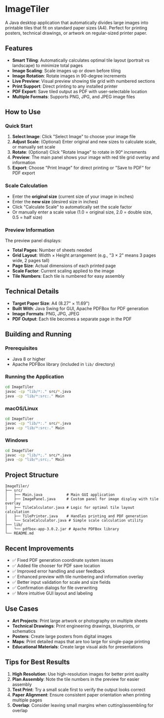# ImageTiler

A Java desktop application that automatically divides large images into printable tiles that fit on standard paper sizes (A4). Perfect for printing posters, technical drawings, or artwork on regular-sized printer paper.

## Features

- **Smart Tiling**: Automatically calculates optimal tile layout (portrait vs landscape) to minimize total pages
- **Image Scaling**: Scale images up or down before tiling
- **Image Rotation**: Rotate images in 90-degree increments
- **Live Preview**: Visual preview showing tile grid with numbered sections
- **Print Support**: Direct printing to any installed printer
- **PDF Export**: Save tiled output as PDF with user-selectable location
- **Multiple Formats**: Supports PNG, JPG, and JPEG image files

## How to Use

### Quick Start
1. **Select Image**: Click "Select Image" to choose your image file
2. **Adjust Scale**: (Optional) Enter original and new sizes to calculate scale, or manually set scale
3. **Rotate**: (Optional) Click "Rotate Image" to rotate in 90° increments
4. **Preview**: The main panel shows your image with red tile grid overlay and information
5. **Export**: Choose "Print Image" for direct printing or "Save to PDF" for PDF export

### Scale Calculation
- Enter the **original size** (current size of your image in inches)
- Enter the **new size** (desired size in inches)
- Click "Calculate Scale" to automatically set the scale factor
- Or manually enter a scale value (1.0 = original size, 2.0 = double size, 0.5 = half size)

### Preview Information
The preview panel displays:
- **Total Pages**: Number of sheets needed
- **Grid Layout**: Width × Height arrangement (e.g., "3 × 2" means 3 pages wide, 2 pages tall)
- **Page Size**: Actual dimensions of each printed page
- **Scale Factor**: Current scaling applied to the image
- **Tile Numbers**: Each tile is numbered for easy assembly

## Technical Details

- **Target Paper Size**: A4 (8.27" × 11.69")
- **Built With**: Java Swing for GUI, Apache PDFBox for PDF generation
- **Image Formats**: PNG, JPG, JPEG
- **PDF Output**: Each tile becomes a separate page in the PDF

## Building and Running

### Prerequisites
- Java 8 or higher
- Apache PDFBox library (included in `lib/` directory)

### Running the Application
```bash
cd ImageTiler
javac -cp "lib/*:." src/*.java
java -cp "lib/*:src:." Main
```

### macOS/Linux
```bash
cd ImageTiler
javac -cp "lib/*:." src/*.java
java -cp "lib/*:src:." Main
```

### Windows
```cmd
cd ImageTiler
javac -cp "lib/*;." src/*.java
java -cp "lib/*;src;." Main
```

## Project Structure

```
ImageTiler/
├── src/
│   ├── Main.java           # Main GUI application
│   ├── ImagePanel.java     # Custom panel for image display with tile overlay
│   ├── TileCalculator.java # Logic for optimal tile layout calculation
│   ├── TilePrinter.java    # Handles printing and PDF generation
│   └── ScaleCalculator.java # Simple scale calculation utility
├── lib/
│   └── pdfbox-app-3.0.2.jar # Apache PDFBox library
└── README.md
```

## Recent Improvements

- ✅ Fixed PDF generation coordinate system issues
- ✅ Added file chooser for PDF save location
- ✅ Improved error handling and user feedback
- ✅ Enhanced preview with tile numbering and information overlay
- ✅ Better input validation for scale and size fields
- ✅ Confirmation dialogs for file overwriting
- ✅ More intuitive GUI layout and labeling

## Use Cases

- **Art Projects**: Print large artwork or photography on multiple sheets
- **Technical Drawings**: Print engineering drawings, blueprints, or schematics
- **Posters**: Create large posters from digital images
- **Maps**: Print detailed maps that are too large for single-page printing
- **Educational Materials**: Create large visual aids for presentations

## Tips for Best Results

1. **High Resolution**: Use high-resolution images for better print quality
2. **Plan Assembly**: Note the tile numbers in the preview for easier assembly
3. **Test Print**: Try a small scale first to verify the output looks correct
4. **Paper Alignment**: Ensure consistent paper orientation when printing multiple pages
5. **Overlap**: Consider leaving small margins when cutting/assembling for overlap
